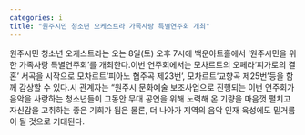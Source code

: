 ```yaml
---
categories: i
title: "원주시민 청소년 오케스트라 가족사랑 특별연주회 개최"
---
```

원주시민 청소년 오케스트라는 오는 8일(토) 오후 7시에 백운아트홀에서 ‘원주시민을 위한 가족사랑 특별연주회’를 개최한다.이번 연주회에서는 모차르트의 오페라‘피가로의 결혼’ 서곡을 시작으로 모차르트‘피아노 협주곡 제23번’, 모차르트‘교향곡 제25번’등을 함께 감상할 수 있다.시 관계자는 “원주시 문화예술 보조사업으로 진행되는 이번 연주회가 음악을 사랑하는 청소년들이 그동안 무대 공연을 위해 노력해 온 기량을 마음껏 펼치고 자신감을 고취하는 좋은 기회가 됨은 물론, 더 나아가 지역의 음악 인재 육성에도 밑거름이 될 것으로 기대된다.